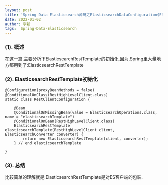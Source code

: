 ```yaml
---
layout: post
title: 'Spring Data Elasticsearch源码之ElasticsearchDataConfiguration$ElasticsearchRestTemplate(三)' 
date: 2022-01-02
author: 李新
tags:  Spring-Data-Elasticsearch
---
```


### (1). 概述
在这一篇,主要分析下ElasticsearchRestTemplate的初始化,因为,Spring里大量地方都用到了:ElasticsearchRestTemplate

### (2). ElasticsearchRestTemplate初始化
```
@Configuration(proxyBeanMethods = false)
@ConditionalOnClass(RestHighLevelClient.class)
static class RestClientConfiguration {
	
	@Bean
	@ConditionalOnMissingBean(value = ElasticsearchOperations.class, name = "elasticsearchTemplate")
	@ConditionalOnBean(RestHighLevelClient.class)
	ElasticsearchRestTemplate elasticsearchTemplate(RestHighLevelClient client, ElasticsearchConverter converter) {
		return new ElasticsearchRestTemplate(client, converter);
	} // end elasticsearchTemplate
	
}
```
### (3). 总结
比较简单的理解就是:ElasticsearchRestTemplate是对ES客户端的包装. 
